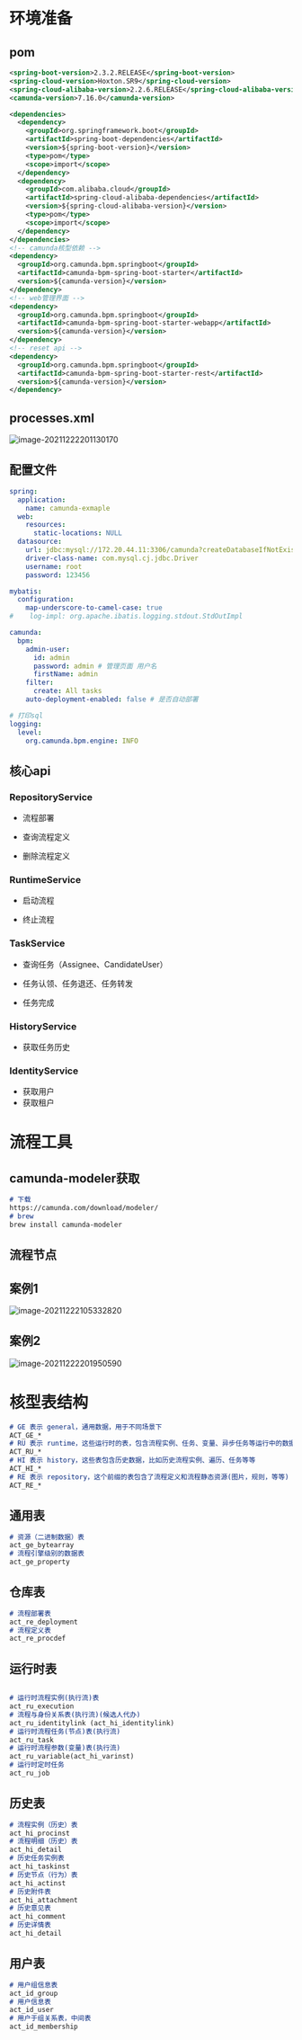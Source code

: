 

# 环境准备

## pom

```xml
<spring-boot-version>2.3.2.RELEASE</spring-boot-version>
<spring-cloud-version>Hoxton.SR9</spring-cloud-version>
<spring-cloud-alibaba-version>2.2.6.RELEASE</spring-cloud-alibaba-version>
<camunda-version>7.16.0</camunda-version>

<dependencies>
  <dependency>
    <groupId>org.springframework.boot</groupId>
    <artifactId>spring-boot-dependencies</artifactId>
    <version>${spring-boot-version}</version>
    <type>pom</type>
    <scope>import</scope>
  </dependency>
  <dependency>
    <groupId>com.alibaba.cloud</groupId>
    <artifactId>spring-cloud-alibaba-dependencies</artifactId>
    <version>${spring-cloud-alibaba-version}</version>
    <type>pom</type>
    <scope>import</scope>
  </dependency>
</dependencies>
<!-- camunda核型依赖 -->
<dependency>
  <groupId>org.camunda.bpm.springboot</groupId>
  <artifactId>camunda-bpm-spring-boot-starter</artifactId>
  <version>${camunda-version}</version>
</dependency>
<!-- web管理界面 -->
<dependency>
  <groupId>org.camunda.bpm.springboot</groupId>
  <artifactId>camunda-bpm-spring-boot-starter-webapp</artifactId>
  <version>${camunda-version}</version>
</dependency>
<!-- reset api -->
<dependency>
  <groupId>org.camunda.bpm.springboot</groupId>
  <artifactId>camunda-bpm-spring-boot-starter-rest</artifactId>
  <version>${camunda-version}</version>
</dependency>
```

## processes.xml

![image-20211222201130170](/Users/admin/WorkSpace/github/prc/note/java/workflow.assets/image-20211222201130170.png)

## 配置文件

```yaml
spring:
  application:
    name: camunda-exmaple
  web:
    resources:
      static-locations: NULL
  datasource:
    url: jdbc:mysql://172.20.44.11:3306/camunda?createDatabaseIfNotExist=true&useUnicode=true&characterEncoding=utf-8&useSSL=false&nullCatalogMeansCurrent=true # 测试环境
    driver-class-name: com.mysql.cj.jdbc.Driver
    username: root
    password: 123456

mybatis:
  configuration:
    map-underscore-to-camel-case: true
#    log-impl: org.apache.ibatis.logging.stdout.StdOutImpl

camunda:
  bpm:
    admin-user:
      id: admin
      password: admin # 管理页面 用户名
      firstName: admin
    filter:
      create: All tasks
    auto-deployment-enabled: false # 是否自动部署

# 打印sql
logging:
  level:
    org.camunda.bpm.engine: INFO

```

## 核心api

### RepositoryService

* 流程部署

* 查询流程定义

* 删除流程定义

### RuntimeService

* 启动流程

* 终止流程

### TaskService

* 查询任务（Assignee、CandidateUser）

* 任务认领、任务退还、任务转发

* 任务完成

### HistoryService

* 获取任务历史

### IdentityService

* 获取用户
* 获取租户

# 流程工具

## camunda-modeler获取

```markdown 
# 下载
https://camunda.com/download/modeler/
# brew
brew install camunda-modeler
```

## 流程节点

## 案例1

![image-20211222105332820](/Users/admin/WorkSpace/github/prc/note/java/workflow.assets/image-20211222105332820.png)

## 案例2

![image-20211222201950590](/Users/admin/WorkSpace/github/prc/note/java/workflow.assets/image-20211222201950590.png)

# 核型表结构

```markdown
# GE 表示 general，通用数据，用于不同场景下
ACT_GE_* 
# RU 表示 runtime，这些运行时的表，包含流程实例、任务、变量、异步任务等运行中的数据。只在流程实例执行过程中保存这些数据，在流程结束时就会删除这些记录，这样来尽量使运行时表可以一直很小速度很快
ACT_RU_*
# HI 表示 history，这些表包含历史数据，比如历史流程实例、遍历、任务等等
ACT_HI_* 
# RE 表示 repository，这个前缀的表包含了流程定义和流程静态资源(图片，规则，等等)
ACT_RE_* 
```

## 通用表

```markdown
# 资源（二进制数据）表
act_ge_bytearray 
# 流程引擎级别的数据表
act_ge_property
```

## 仓库表

```markdown
# 流程部署表
act_re_deployment 
# 流程定义表
act_re_procdef 
```

## 运行时表

```markdown

# 运行时流程实例(执行流)表
act_ru_execution 
# 流程与身份关系表(执行流)(候选人代办)
act_ru_identitylink (act_hi_identitylink)
# 运行时流程任务(节点)表(执行流)
act_ru_task 
# 运行时流程参数(变量)表(执行流)
act_ru_variable(act_hi_varinst)
# 运行时定时任务
act_ru_job
```

## 历史表

```markdown
# 流程实例（历史）表
act_hi_procinst 
# 流程明细（历史）表
act_hi_detail 
# 历史任务实例表
act_hi_taskinst 
# 历史节点（行为）表
act_hi_actinst 
# 历史附件表
act_hi_attachment 
# 历史意见表
act_hi_comment 
# 历史详情表
act_hi_detail
```

## 用户表

```markdown
# 用户组信息表
act_id_group
# 用户信息表
act_id_user
# 用户于组关系表，中间表
act_id_membership
```





